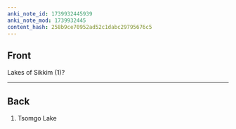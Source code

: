 ```yaml
---
anki_note_id: 1739932445939
anki_note_mod: 1739932445
content_hash: 258b9ce70952ad52c1dabc29795676c5
---
```


## Front

Lakes of Sikkim (1)?

<hr/>

## Back

1. Tsomgo Lake